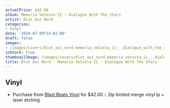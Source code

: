 ```yaml
---
actualPrice: $42.00
album: Memoria Vetusta II - Dialogue With The Stars
artist: Blut Aus Nord
categories:
- Vinyl
date: '2024-07-09T14:02:00'
draft: false
images:
- /images/covers/blut_aus_nord-memoria_vetusta_ii_-_dialogue_with_the_stars.jpg
inStock: true
thumbnailImage: /images/covers/blut_aus_nord-memoria_vetusta_ii_-_dialogue_with_the_stars-thumb.jpg
title: Blut Aus Nord - Memoria Vetusta II - Dialogue With The Stars
---
```


## Vinyl
* Purchase from [Blast Beats Vinyl](https://blastbeatsvinyl.com/products/blut-aus-nord-memoria-vetusta-ii-2lp-limited-merge-vinyl-lp-laser-etching) for $42.00 :: 2lp limited merge vinyl lp + laser etching
